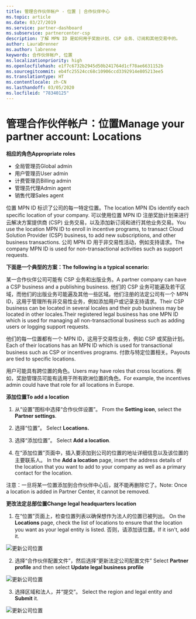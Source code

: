 ```yaml
---
title: 管理合作伙伴帐户 - 位置 | 合作伙伴中心
ms.topic: article
ms.date: 03/27/2019
ms.service: partner-dashboard
ms.subservice: partnercenter-csp
description: 了解 MPN ID 是如何用于奖励计划、CSP 业务、订阅和其他交易中的。
author: LauraBrenner
ms.author: labrenne
keywords: 合作伙伴帐户, 位置
ms.localizationpriority: high
ms.openlocfilehash: e1f7c6732b2945d50b241764d1cf78ae6631152b
ms.sourcegitcommit: eb4fc25524cc68c10906ccd3392914e805213ee5
ms.translationtype: HT
ms.contentlocale: zh-CN
ms.lasthandoff: 03/05/2020
ms.locfileid: "78340125"
---
```

# <a name="manage-your-partner-account-locations"></a><span data-ttu-id="f2058-104">管理合作伙伴帐户：位置</span><span class="sxs-lookup"><span data-stu-id="f2058-104">Manage your partner account: Locations</span></span>

<span data-ttu-id="f2058-105">**相应的角色**</span><span class="sxs-lookup"><span data-stu-id="f2058-105">**Appropriate roles**</span></span>
-   <span data-ttu-id="f2058-106">全局管理员</span><span class="sxs-lookup"><span data-stu-id="f2058-106">Global admin</span></span>
-   <span data-ttu-id="f2058-107">用户管理员</span><span class="sxs-lookup"><span data-stu-id="f2058-107">User admin</span></span>
-   <span data-ttu-id="f2058-108">计费管理员</span><span class="sxs-lookup"><span data-stu-id="f2058-108">Billing admin</span></span>
-   <span data-ttu-id="f2058-109">管理员代理</span><span class="sxs-lookup"><span data-stu-id="f2058-109">Admin agent</span></span>
-   <span data-ttu-id="f2058-110">销售代理</span><span class="sxs-lookup"><span data-stu-id="f2058-110">Sales agent</span></span>

<span data-ttu-id="f2058-111">位置 MPN ID 标识了公司的每一特定位置。</span><span class="sxs-lookup"><span data-stu-id="f2058-111">The location MPN IDs identify each specific location of your company.</span></span> <span data-ttu-id="f2058-112">可以使用位置 MPN ID 注册奖励计划来进行云解决方案提供商 (CSP) 业务交易，以及添加新订阅和进行其他业务交易。</span><span class="sxs-lookup"><span data-stu-id="f2058-112">You use the location MPN ID to enroll in incentive programs, to transact Cloud Solution Provider (CSP) business, to add new subscriptions, and other business transactions.</span></span> <span data-ttu-id="f2058-113">公司 MPN ID 用于非交易性活动，例如支持请求。</span><span class="sxs-lookup"><span data-stu-id="f2058-113">The company MPN ID is used for non-transactional activities such as support requests.</span></span>

<span data-ttu-id="f2058-114">**下面是一个典型的方案：**</span><span class="sxs-lookup"><span data-stu-id="f2058-114">**The following is a typical scenario:**</span></span> 

<span data-ttu-id="f2058-115">某一合作伙伴公司可能有 CSP 业务和出版业务。</span><span class="sxs-lookup"><span data-stu-id="f2058-115">A partner company can have a CSP business and a publishing business.</span></span> <span data-ttu-id="f2058-116">他们的 CSP 业务可能遍及若干区域，而他们的出版业务可能遍及其他一些区域。他们注册的法定公司有一个 MPN ID，这用于管理所有非交易性业务，例如添加用户或记录支持请求。</span><span class="sxs-lookup"><span data-stu-id="f2058-116">Their CSP business can be located in several locales and their pub business may be located in other locales.Their registered legal business has one MPN ID which is used for managing all non-transactional business such as adding users or logging support requests.</span></span> 

<span data-ttu-id="f2058-117">他们的每一位置都有一个 MPN ID，这用于交易性业务，例如 CSP 或奖励计划。</span><span class="sxs-lookup"><span data-stu-id="f2058-117">Each of their locations has an MPN ID which is used for transactional business such as CSP or incentives programs.</span></span> <span data-ttu-id="f2058-118">付款与特定位置相关。</span><span class="sxs-lookup"><span data-stu-id="f2058-118">Payouts are tied to specific locations.</span></span>

<span data-ttu-id="f2058-119">用户可能具有跨位置的角色。</span><span class="sxs-lookup"><span data-stu-id="f2058-119">Users may have roles that cross locations.</span></span> <span data-ttu-id="f2058-120">例如，奖励管理员可能有适用于所有欧洲位置的角色。</span><span class="sxs-lookup"><span data-stu-id="f2058-120">For example, the incentives admin could have that role for all locations in Europe.</span></span>

<span data-ttu-id="f2058-121">**添加位置**</span><span class="sxs-lookup"><span data-stu-id="f2058-121">**To add a location**</span></span>

1. <span data-ttu-id="f2058-122">从“设置”图标中选择“合作伙伴设置”。  </span><span class="sxs-lookup"><span data-stu-id="f2058-122">From the **Setting icon**, select the **Partner settings**.</span></span> 

2. <span data-ttu-id="f2058-123">选择“位置”。 </span><span class="sxs-lookup"><span data-stu-id="f2058-123">Select **Locations.**</span></span>

3. <span data-ttu-id="f2058-124">选择“添加位置”。 </span><span class="sxs-lookup"><span data-stu-id="f2058-124">Select **Add a location**.</span></span>  

4. <span data-ttu-id="f2058-125">在“添加位置”页面中，插入要添加到公司的位置的地址详细信息以及该位置的主要联系人。 </span><span class="sxs-lookup"><span data-stu-id="f2058-125">In the **Add a location** page, insert the address details of the location that you want to add to your company as well as a primary contact for the location.</span></span>

<span data-ttu-id="f2058-126">注意：一旦将某一位置添加到合作伙伴中心后，就不能再删除它了。</span><span class="sxs-lookup"><span data-stu-id="f2058-126">Note: Once a location is added in Partner Center, it cannot be removed.</span></span>

<span data-ttu-id="f2058-127">**更改法定总部位置**</span><span class="sxs-lookup"><span data-stu-id="f2058-127">**Change legal headquarters location**</span></span>

1. <span data-ttu-id="f2058-128">在“位置”页面上，检查位置列表以确保想作为法人的位置已被列出。 </span><span class="sxs-lookup"><span data-stu-id="f2058-128">On the **Locations** page, check the list of locations to ensure that the location you want as your legal entity is listed.</span></span> <span data-ttu-id="f2058-129">否则，请添加该位置。</span><span class="sxs-lookup"><span data-stu-id="f2058-129">If it isn't, add it.</span></span>

![更新公司位置](images/updatepartnerprofile2.png)

2. <span data-ttu-id="f2058-131">选择“合作伙伴配置文件”，然后选择“更新法定公司配置文件”  </span><span class="sxs-lookup"><span data-stu-id="f2058-131">Select **Partner profile** and then select **Update legal business profile**</span></span>

![更新公司位置](images/updatepartnerprofile1.png)

3. <span data-ttu-id="f2058-133">选择区域和法人，并“提交”。 </span><span class="sxs-lookup"><span data-stu-id="f2058-133">Select the region and legal entity and **Submit** it.</span></span>

![更新公司位置](images/updatepartnerprofile3.png)

